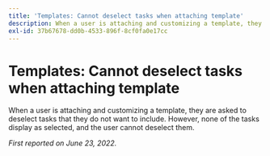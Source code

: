 ```yaml
---
title: 'Templates: Cannot deselect tasks when attaching template'
description: When a user is attaching and customizing a template, they are asked to deselect tasks that they do not want to include. However, none of the tasks display as selected, and the user cannot deselect them.
exl-id: 37b67678-dd0b-4533-896f-8cf0fa0e17cc
---
```

# Templates: Cannot deselect tasks when attaching template

When a user is attaching and customizing a template, they are asked to deselect tasks that they do not want to include. However, none of the tasks display as selected, and the user cannot deselect them.

_First reported on June 23, 2022._
